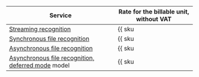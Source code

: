 | Service | Rate for the billable unit, without VAT |
|---------------------------------------------------------------------------------------| ----- |
| [Streaming recognition](../../speechkit/stt/streaming.md) | {{ sku|USD|ai.speech.stt|string }} |
| [Synchronous file recognition](../../speechkit/stt/request.md) | {{ sku|USD|ai.speech.stt|string }} |
| [Asynchronous file recognition](../../speechkit/stt/transcribation.md) | {{ sku|USD|ai.speech.stt_long_running|string }} |
| [Asynchronous file recognition, deferred mode](../../speechkit/stt/models#tags) model | {{ sku|USD|ai.speech.stt_long_running_deferred.v1|string }} |
